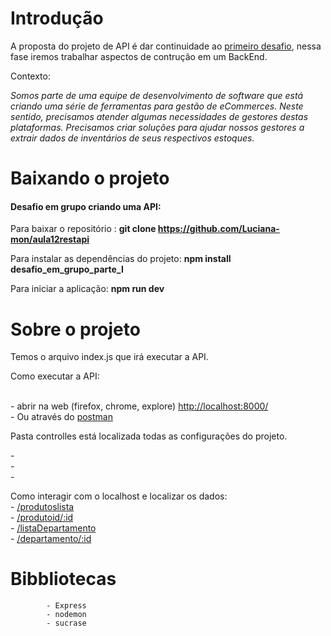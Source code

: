 # Introdução

A proposta do projeto de API é dar continuidade ao <a href="https://github.com/srtakatsumi/Gamma_Challenge">primeiro desafio</a>, nessa fase iremos trabalhar aspectos de contrução em um BackEnd.

<p> Contexto: </p>
      
 _Somos parte de uma equipe de desenvolvimento de software que está criando uma série de ferramentas para gestão de eCommerces. Neste sentido, precisamos atender algumas necessidades de gestores destas plataformas. Precisamos criar soluções para ajudar nossos gestores a extrair dados de inventários de seus respectivos estoques.</p>_ 
 

# Baixando o projeto

<h4>Desafio em grupo criando uma API:</h4>

Para baixar o repositório : <b>git clone  <a href="https://github.com/Luciana-mon/aula12restapi">https://github.com/Luciana-mon/aula12restapi </a> </b>

Para instalar as dependências do projeto: <b>npm install desafio_em_grupo_parte_I</b>

Para iniciar a aplicação: <b>npm run dev </b>


# Sobre o projeto

Temos o arquivo index.js que irá executar a API.

<p> Como executar a API: </p> <br>
      - abrir na web (firefox, chrome, explore) <a href="http://localhost:8000/">http://localhost:8000/</a> <br>
      - Ou através do <a href="https://www.postman.com/downloads/">postman</a> <br>
      
<p> Pasta controlles está localizada todas as configurações do projeto.<br> </p>
      - <br>
      - <br>
      - <br>
 
Como interagir com o localhost e localizar os dados:<br>
            - <a href="http://localhost:8000/rodutoslista"> /produtoslista</a></a> <br>
            - <a href="http://localhost:8000/produtoid/:id">/produtoid/:id</a> <br>
            - <a href="http://localhost:8000/listaDepartamento"> /listaDepartamento</a> <br>
            - <a href="http://localhost:8000/departamento/:id"> /departamento/:id</a> <br>
      
# Bibbliotecas

            - Express
            - nodemon
            - sucrase
